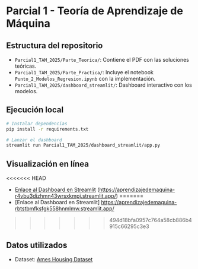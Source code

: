 # Parcial 1 - Teoría de Aprendizaje de Máquina

## Estructura del repositorio
- `Parcial1_TAM_2025/Parte_Teorica/`: Contiene el PDF con las soluciones teóricas.
- `Parcial1_TAM_2025/Parte_Practica/`: Incluye el notebook `Punto_2_Modelos_Regresion.ipynb` con la implementación.
- `Parcial1_TAM_2025/dashboard_streamlit/`: Dashboard interactivo con los modelos.

## Ejecución local
```bash
# Instalar dependencias
pip install -r requirements.txt

# Lanzar el dashboard
streamlit run Parcial1_TAM_2025/dashboard_streamlit/app.py
```

## Visualización en línea
<<<<<<< HEAD
- [Enlace al Dashboard en Streamlit](https://tudashboard.streamlit.app) (https://aprendizajedemaquina-r4vbu3dizhmn43wrsxkmpj.streamlit.app/)
=======
- [Enlace al Dashboard en Streamlit] https://aprendizajedemaquina-rbtstbmfksfgk558hnmlmw.streamlit.app/
>>>>>>> 494d18bfa0957c764a58cb886b4915c66295c3e3

## Datos utilizados
- Dataset: [Ames Housing Dataset](https://www.kaggle.com/datasets/shashanknecrothapa/ames-housing-dataset)
